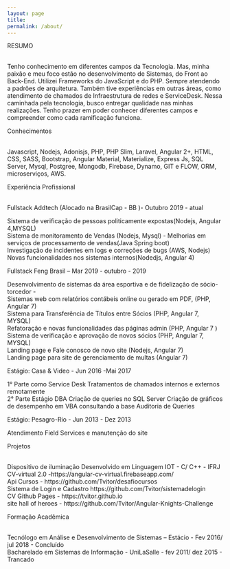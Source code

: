```yaml
---
layout: page
title: 
permalink: /about/
---
```

<p>RESUMO <br /><br /></p>

<p>Tenho conhecimento em diferentes campos da Tecnologia. 
  Mas, minha paixão e meu foco estão no desenvolvimento de Sistemas, 
  do Front ao Back-End. Utilizei Frameworks do JavaScript e do PHP. Sempre atendendo a 
  padrões de arquitetura. Também tive experiências em outras áreas, como atendimento de 
  chamados de Infraestrutura de redes e ServiceDesk. Nessa caminhada pela tecnologia, busco 
  entregar qualidade nas minhas realizações. Tenho prazer em poder conhecer diferentes campos e 
  compreender como cada ramificação funciona.</p>
  <p>Conhecimentos <br /><br /></p>
<p>Javascript, Nodejs, Adonisjs, PHP, PHP Slim, Laravel, Angular 2+, HTML, CSS, SASS, Bootstrap, 
Angular Material, Materialize, Express Js, SQL Server, Mysql, Postgree, Mongodb, Firebase, Dynamo,
GIT e FLOW, ORM, microserviços, AWS.<p>
  <p>Experiência Profissional <br /><br /></p>
<p>Fullstack Addtech (Alocado na BrasilCap - BB )- Outubro 2019 - atual </p>
  Sistema de verificação de pessoas politicamente expostas(Nodejs, Angular 4,MYSQL) <br>
  Sistema de monitoramento de Vendas (Nodejs, Mysql) - Melhorias em serviços de processamento 
  de vendas(Java Spring boot) <br>
  Investigação de incidentes em logs e correções de bugs (AWS, Nodejs)<br>
  Novas funcionalidades nos sistemas internos(Nodedjs, Angular 4)<br>
  <p>Fullstack Feng Brasil – Mar 2019 - outubro - 2019 </p>
  Desenvolvimento de sistemas da área esportiva e de fidelização de
    sócio-torcedor -<br>
  Sistemas web com relatórios contábeis online ou gerado em PDF, (PHP, Angular 7)<br>
  Sistema para Transferência de Títulos entre Sócios (PHP, Angular 7, MYSQL)<br>
  Refatoração e novas funcionalidades das páginas admin (PHP, Angular 7 )<br>
  Sistema de verificação e aprovação de novos sócios (PHP, Angular 7, MYSQL)<br>
  Landing page e Fale conosco de novo site (Nodejs, Angular 7)<br> 
  Landing page para site de gerenciamento de multas (Angular 7)<br>
  <p> Estágio: Casa & Video - Jun 2016 -Mai 2017</p>
   1° Parte como Service Desk Tratamentos de chamados internos e externos 
       remotamente<br>
   2° Parte Estágio DBA Criação de queries no SQL Server Criação de
        gráficos de desempenho em VBA consultando a base Auditoria de Queries<br>
  <p>Estágio: Pesagro-Rio - Jun 2013 - Dez 2013 </p>
    Atendimento Field Services e manutenção do site<br>
    <p>Projetos <br /><br /></p>
    Dispositivo de iluminação Desenvolvido em Linguagem IOT - C/ C++ - IFRJ <br>
    CV-virtual 2.0 -https://angular-cv-virtual.firebaseapp.com/  <br>
    Api Cursos - https://github.com/Tvitor/desafiocursos <br>
    Sistema de Login e Cadastro https://github.com/Tvitor/sistemadelogin <br>
    CV Github Pages - https://tvitor.github.io <br>
    site hall of heroes - https://github.com/Tvitor/Angular-Knights-Challenge <br>
    <p>Formação Acadêmica <br /><br /></p>
    Tecnólogo em Análise e Desenvolvimento de Sistemas – Estácio - Fev 2016/ jul 2018 - Concluído <br>
    Bacharelado em Sistemas de Informação - UniLaSalle - fev 2011/ dez 2015 - Trancado <br>

